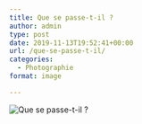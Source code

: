 ```yaml
---
title: Que se passe-t-il ?
author: admin
type: post
date: 2019-11-13T19:52:41+00:00
url: /que-se-passe-t-il/
categories:
  - Photographie
format: image

---
```

![Que se passe-t-il ?](./dsc_9941b.jpg)